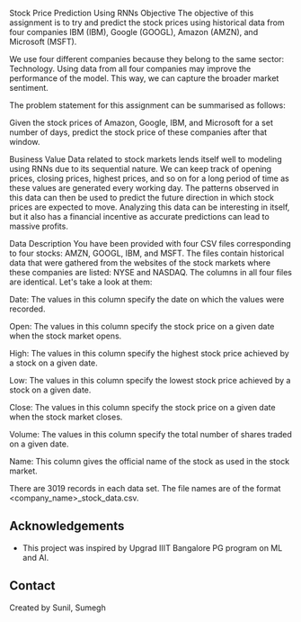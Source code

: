 Stock Price Prediction Using RNNs
Objective
The objective of this assignment is to try and predict the stock prices using historical data from four companies IBM (IBM), Google (GOOGL), Amazon (AMZN), and Microsoft (MSFT).

We use four different companies because they belong to the same sector: Technology. Using data from all four companies may improve the performance of the model. This way, we can capture the broader market sentiment.

The problem statement for this assignment can be summarised as follows:

Given the stock prices of Amazon, Google, IBM, and Microsoft for a set number of days, predict the stock price of these companies after that window.

Business Value
Data related to stock markets lends itself well to modeling using RNNs due to its sequential nature. We can keep track of opening prices, closing prices, highest prices, and so on for a long period of time as these values are generated every working day. The patterns observed in this data can then be used to predict the future direction in which stock prices are expected to move. Analyzing this data can be interesting in itself, but it also has a financial incentive as accurate predictions can lead to massive profits.

Data Description
You have been provided with four CSV files corresponding to four stocks: AMZN, GOOGL, IBM, and MSFT. The files contain historical data that were gathered from the websites of the stock markets where these companies are listed: NYSE and NASDAQ. The columns in all four files are identical. Let's take a look at them:

Date: The values in this column specify the date on which the values were recorded.

Open: The values in this column specify the stock price on a given date when the stock market opens.

High: The values in this column specify the highest stock price achieved by a stock on a given date.

Low: The values in this column specify the lowest stock price achieved by a stock on a given date.

Close: The values in this column specify the stock price on a given date when the stock market closes.

Volume: The values in this column specify the total number of shares traded on a given date.

Name: This column gives the official name of the stock as used in the stock market.

There are 3019 records in each data set. The file names are of the format \<company_name>_stock_data.csv.

## Acknowledgements

- This project was inspired by Upgrad IIIT Bangalore PG program on ML and AI.

## Contact
Created by Sunil, Sumegh


<!-- Optional -->
<!-- ## License -->
<!-- This project is open source and available under the [... License](). -->

<!-- You don't have to include all sections - just the one's relevant to your project -->
